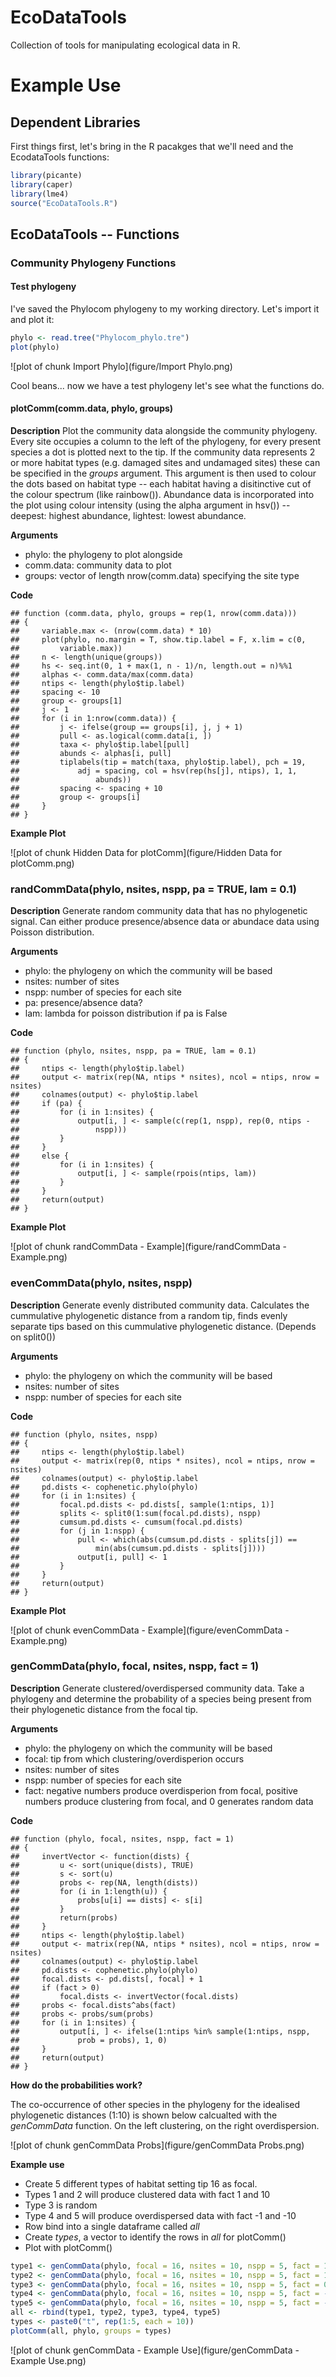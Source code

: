 EcoDataTools
============

Collection of tools for manipulating ecological data in R.

Example Use
========================================================

Dependent Libraries
-------------------------
First things first, let's bring in the R pacakges that we'll need and the EcodataTools functions:


```r
library(picante)
library(caper)
library(lme4)
source("EcoDataTools.R")
```


EcoDataTools -- Functions
-------------------------
### Community Phylogeny Functions
#### Test phylogeny
I've saved the Phylocom phylogeny to my working directory. Let's import it and plot it:

```r
phylo <- read.tree("Phylocom_phylo.tre")
plot(phylo)
```

![plot of chunk Import Phylo](figure/Import Phylo.png) 

Cool beans... now we have a test phylogeny let's see what the functions do.

#### plotComm(comm.data, phylo, groups)
**Description**
Plot the community data alongside the community phylogeny. Every site occupies a column to the left of the phylogeny, for every present species a dot is plotted next to the tip. If the community data represents 2 or more habitat types (e.g. damaged sites and undamaged sites) these can be specified in the *groups* argument. This argument is then used to colour the dots based on habitat type -- each habitat having a disitinctive cut of the colour spectrum (like rainbow()). Abundance data is incorporated into the plot using colour intensity (using the alpha argument in hsv()) -- deepest: highest abundance, lightest: lowest abundance.

**Arguments**
* phylo: the phylogeny to plot alongside
* comm.data: community data to plot
* groups: vector of length nrow(comm.data) specifying the site type

**Code**

```
## function (comm.data, phylo, groups = rep(1, nrow(comm.data))) 
## {
##     variable.max <- (nrow(comm.data) * 10)
##     plot(phylo, no.margin = T, show.tip.label = F, x.lim = c(0, 
##         variable.max))
##     n <- length(unique(groups))
##     hs <- seq.int(0, 1 + max(1, n - 1)/n, length.out = n)%%1
##     alphas <- comm.data/max(comm.data)
##     ntips <- length(phylo$tip.label)
##     spacing <- 10
##     group <- groups[1]
##     j <- 1
##     for (i in 1:nrow(comm.data)) {
##         j <- ifelse(group == groups[i], j, j + 1)
##         pull <- as.logical(comm.data[i, ])
##         taxa <- phylo$tip.label[pull]
##         abunds <- alphas[i, pull]
##         tiplabels(tip = match(taxa, phylo$tip.label), pch = 19, 
##             adj = spacing, col = hsv(rep(hs[j], ntips), 1, 1, 
##                 abunds))
##         spacing <- spacing + 10
##         group <- groups[i]
##     }
## }
```


**Example Plot**

![plot of chunk Hidden Data for plotComm](figure/Hidden Data for plotComm.png) 


### randCommData(phylo, nsites, nspp, pa = TRUE, lam = 0.1)
**Description**
Generate random community data that has no phylogenetic signal. Can either produce presence/absence data or abundace data using Poisson distribution.

**Arguments**
* phylo: the phylogeny on  which the community will be based
* nsites: number of sites
* nspp: number of species for each site
* pa: presence/absence data?
* lam: lambda for poisson distribution if pa is False

**Code**

```
## function (phylo, nsites, nspp, pa = TRUE, lam = 0.1) 
## {
##     ntips <- length(phylo$tip.label)
##     output <- matrix(rep(NA, ntips * nsites), ncol = ntips, nrow = nsites)
##     colnames(output) <- phylo$tip.label
##     if (pa) {
##         for (i in 1:nsites) {
##             output[i, ] <- sample(c(rep(1, nspp), rep(0, ntips - 
##                 nspp)))
##         }
##     }
##     else {
##         for (i in 1:nsites) {
##             output[i, ] <- sample(rpois(ntips, lam))
##         }
##     }
##     return(output)
## }
```


**Example Plot**

![plot of chunk randCommData - Example](figure/randCommData - Example.png) 


### evenCommData(phylo, nsites, nspp)
**Description**
Generate evenly distributed community data. Calculates the cummulative phylogenetic distance from a random tip, finds evenly separate tips based on this cummulative phylogenetic distance. (Depends on split0())

**Arguments**
* phylo: the phylogeny on  which the community will be based
* nsites: number of sites
* nspp: number of species for each site

**Code**

```
## function (phylo, nsites, nspp) 
## {
##     ntips <- length(phylo$tip.label)
##     output <- matrix(rep(0, ntips * nsites), ncol = ntips, nrow = nsites)
##     colnames(output) <- phylo$tip.label
##     pd.dists <- cophenetic.phylo(phylo)
##     for (i in 1:nsites) {
##         focal.pd.dists <- pd.dists[, sample(1:ntips, 1)]
##         splits <- split0(1:sum(focal.pd.dists), nspp)
##         cumsum.pd.dists <- cumsum(focal.pd.dists)
##         for (j in 1:nspp) {
##             pull <- which(abs(cumsum.pd.dists - splits[j]) == 
##                 min(abs(cumsum.pd.dists - splits[j])))
##             output[i, pull] <- 1
##         }
##     }
##     return(output)
## }
```


**Example Plot**

![plot of chunk evenCommData - Example](figure/evenCommData - Example.png) 


### genCommData(phylo, focal, nsites, nspp, fact = 1)
**Description**
Generate clustered/overdispersed community data. Take a phylogeny and determine the probability of a species being present from their phylogenetic distance from the focal tip.

**Arguments**
* phylo: the phylogeny on  which the community will be based
* focal: tip from which clustering/overdisperion occurs
* nsites: number of sites
* nspp: number of species for each site
* fact: negative numbers produce overdisperion from focal, positive numbers produce clustering from focal, and 0 generates random data

**Code**

```
## function (phylo, focal, nsites, nspp, fact = 1) 
## {
##     invertVector <- function(dists) {
##         u <- sort(unique(dists), TRUE)
##         s <- sort(u)
##         probs <- rep(NA, length(dists))
##         for (i in 1:length(u)) {
##             probs[u[i] == dists] <- s[i]
##         }
##         return(probs)
##     }
##     ntips <- length(phylo$tip.label)
##     output <- matrix(rep(NA, ntips * nsites), ncol = ntips, nrow = nsites)
##     colnames(output) <- phylo$tip.label
##     pd.dists <- cophenetic.phylo(phylo)
##     focal.dists <- pd.dists[, focal] + 1
##     if (fact > 0) 
##         focal.dists <- invertVector(focal.dists)
##     probs <- focal.dists^abs(fact)
##     probs <- probs/sum(probs)
##     for (i in 1:nsites) {
##         output[i, ] <- ifelse(1:ntips %in% sample(1:ntips, nspp, 
##             prob = probs), 1, 0)
##     }
##     return(output)
## }
```


**How do the probabilities work?**

The co-occurrence of other species in the phylogeny for the idealised phylogenetic distances (1:10) is shown below calcualted with the _genCommData_ function. On the left clustering, on the right overdispersion. 

![plot of chunk genCommData Probs](figure/genCommData Probs.png) 


**Example use**
* Create 5 different types of habitat setting tip 16 as focal.
* Types 1 and 2 will produce clustered data with fact 1 and 10
* Type 3 is random
* Type 4 and 5 will produce overdispersed data with fact -1 and -10
* Row bind into a single dataframe called _all_
* Create _types_, a vector to identify the rows in _all_ for plotComm()
* Plot with plotComm()


```r
type1 <- genCommData(phylo, focal = 16, nsites = 10, nspp = 5, fact = 1)
type2 <- genCommData(phylo, focal = 16, nsites = 10, nspp = 5, fact = 10)
type3 <- genCommData(phylo, focal = 16, nsites = 10, nspp = 5, fact = 0)
type4 <- genCommData(phylo, focal = 16, nsites = 10, nspp = 5, fact = -1)
type5 <- genCommData(phylo, focal = 16, nsites = 10, nspp = 5, fact = -10)
all <- rbind(type1, type2, type3, type4, type5)
types <- paste0("t", rep(1:5, each = 10))
plotComm(all, phylo, groups = types)
```

![plot of chunk genCommData - Example Use](figure/genCommData - Example Use.png) 

